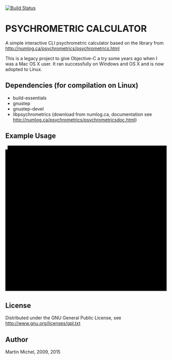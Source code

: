 [![Build Status](https://travis-ci.org/smartmic/MyPsychro.svg?branch=master)](https://travis-ci.org/smartmic/MyPsychro)


# PSYCHROMETRIC CALCULATOR

A simple interactive CLI psychrometric calculator based on the library from
http://numlog.ca/psychrometrics/psychrometrics.html

This is a legacy project to give Objective-C a try some years ago when I was a Mac
OS X user. It ran successfully on Windows and OS X and is now adopted to Linux.

## Dependencies (for compilation on Linux)
* build-essentials
* gnustep
* gnustep-devel
* libpsychrometrics (download from numlog.ca, documentation see http://numlog.ca/psychrometrics/psychrometricsdoc.html)

## Example Usage
![Terminal Example](terminal.gif)


## License

Distributed under the GNU General Public License, see
http://www.gnu.org/licenses/gpl.txt

## Author

Martin Michel, 2009, 2015
